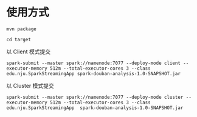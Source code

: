 # 使用方式

```
mvn package
```

```
cd target
```

以 Client 模式提交
```
spark-submit --master spark://namenode:7077 --deploy-mode client --executor-memory 512m --total-executor-cores 3 --class edu.nju.SparkStreamingApp spark-douban-analysis-1.0-SNAPSHOT.jar
```

以 Cluster 模式提交
```
spark-submit --master spark://namenode:7077 --deploy-mode cluster --executor-memory 512m --total-executor-cores 3 --class edu.nju.SparkStreamingApp  spark-douban-analysis-1.0-SNAPSHOT.jar
```